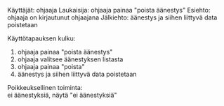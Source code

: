 Käyttäjät: ohjaaja
Laukaisija: ohjaaja painaa "poista äänestys"
Esiehto: ohjaaja on kirjautunut ohjaajana
Jälkiehto: äänestys ja siihen liittyvä data poistetaan

Käyttötapauksen kulku:  
1. ohjaaja painaa "poista äänestys"
2. ohjaaja valitsee äänestyksen listasta
3. ohjaaja painaa "poista"
4. äänestys ja siihen liittyvä data poistetaan

Poikkeuksellinen toiminta:  
ei äänestyksiä, näytä "ei äänestyksiä"